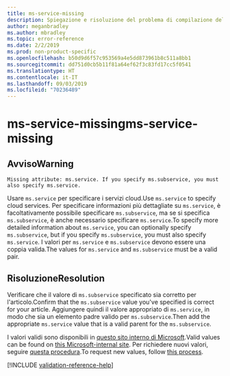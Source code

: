 ```yaml
---
title: ms-service-missing
description: Spiegazione e risoluzione del problema di compilazione della documentazione ms-service-missing
author: meganbradley
ms.author: mbradley
ms.topic: error-reference
ms.date: 2/2/2019
ms.prod: non-product-specific
ms.openlocfilehash: b50d9d6f57c953569a4e5dd873961b8c511a8bb1
ms.sourcegitcommit: dd751d0cb5b11f81a64ef62f3c83fd17cc5f0541
ms.translationtype: HT
ms.contentlocale: it-IT
ms.lasthandoff: 09/03/2019
ms.locfileid: "70236489"
---
```

# <a name="ms-service-missing"></a><span data-ttu-id="5c5b4-103">ms-service-missing</span><span class="sxs-lookup"><span data-stu-id="5c5b4-103">ms-service-missing</span></span>

## <a name="warning"></a><span data-ttu-id="5c5b4-104">Avviso</span><span class="sxs-lookup"><span data-stu-id="5c5b4-104">Warning</span></span>

`Missing attribute: ms.service. If you specify ms.subservice, you must also specify ms.service.`

<span data-ttu-id="5c5b4-105">Usare `ms.service` per specificare i servizi cloud.</span><span class="sxs-lookup"><span data-stu-id="5c5b4-105">Use `ms.service` to specify cloud services.</span></span> <span data-ttu-id="5c5b4-106">Per specificare informazioni più dettagliate su `ms.service`, è facoltativamente possibile specificare `ms.subservice`, ma se si specifica `ms.subservice`, è anche necessario specificare `ms.service`.</span><span class="sxs-lookup"><span data-stu-id="5c5b4-106">To specify more detailed information about `ms.service`, you can optionally specify `ms.subservice`, but if you specify `ms.subservice`, you must also specify `ms.service`.</span></span> <span data-ttu-id="5c5b4-107">I valori per `ms.service` e `ms.subservice` devono essere una coppia valida.</span><span class="sxs-lookup"><span data-stu-id="5c5b4-107">The values for `ms.service` and `ms.subservice` must be a valid pair.</span></span>

## <a name="resolution"></a><span data-ttu-id="5c5b4-108">Risoluzione</span><span class="sxs-lookup"><span data-stu-id="5c5b4-108">Resolution</span></span>

<span data-ttu-id="5c5b4-109">Verificare che il valore di `ms.subservice` specificato sia corretto per l'articolo.</span><span class="sxs-lookup"><span data-stu-id="5c5b4-109">Confirm that the `ms.subservice` value you've specified is correct for your article.</span></span> <span data-ttu-id="5c5b4-110">Aggiungere quindi il valore appropriato di `ms.service`, in modo che sia un elemento padre valido per `ms.subservice`.</span><span class="sxs-lookup"><span data-stu-id="5c5b4-110">Then add the appropriate `ms.service` value that is a valid parent for the `ms.subservice`.</span></span>

<span data-ttu-id="5c5b4-111">I valori validi sono disponibili in [questo sito interno di Microsoft](https://docsmetadatatool.azurewebsites.net/allowlists).</span><span class="sxs-lookup"><span data-stu-id="5c5b4-111">Valid values can be found on [this Microsoft-internal site](https://docsmetadatatool.azurewebsites.net/allowlists).</span></span> <span data-ttu-id="5c5b4-112">Per richiedere nuovi valori, seguire [questa procedura](https://review.docs.microsoft.com/help/contribute/metadata-changes?branch=master).</span><span class="sxs-lookup"><span data-stu-id="5c5b4-112">To request new values, follow [this process](https://review.docs.microsoft.com/help/contribute/metadata-changes?branch=master).</span></span>

<!--make sure to add this file to your includes folder and verify the path-->
[!INCLUDE [validation-reference-help](includes/validation-reference-help.md)]
